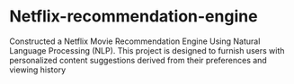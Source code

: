 # Netflix-recommendation-engine
Constructed a Netflix Movie Recommendation Engine Using Natural Language Processing (NLP). This project  is designed to furnish users with personalized content suggestions derived from their preferences and viewing  history
